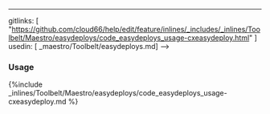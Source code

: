 ---
gitlinks: [ "https://github.com/cloud66/help/edit/feature/inlines/_includes/_inlines/Toolbelt/Maestro/easydeploys/code_easydeploys_usage-cxeasydeploy.html" ]
 usedin: [ _maestro/Toolbelt/easydeploys.md] -->


### Usage



{%include _inlines/Toolbelt/Maestro/easydeploys/code_easydeploys_usage-cxeasydeploy.md %}




